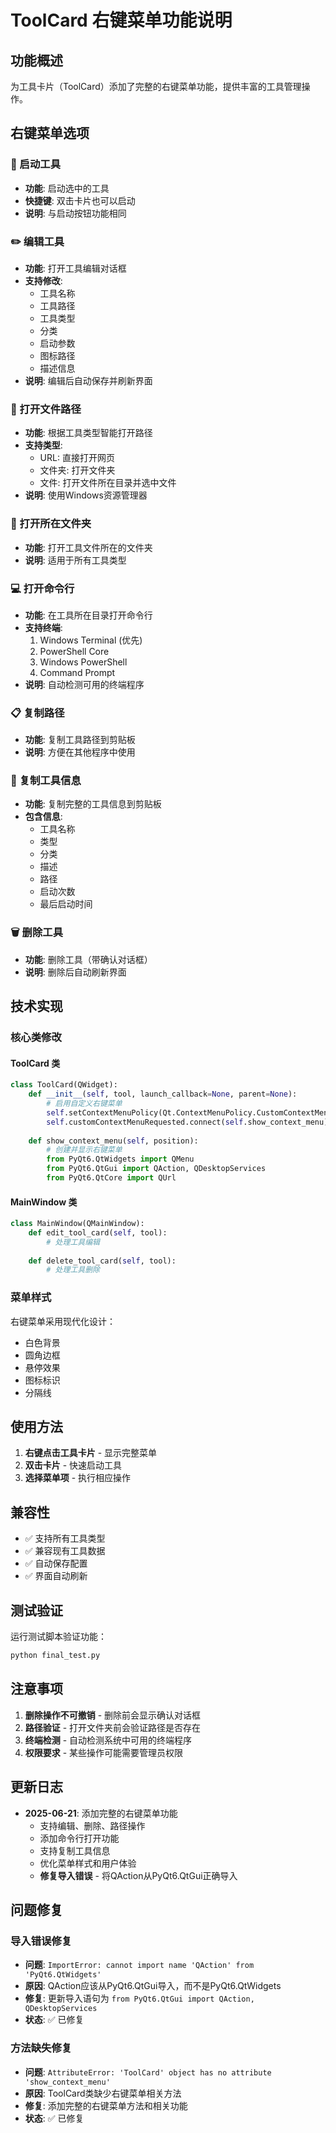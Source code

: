 # ToolCard 右键菜单功能说明

## 功能概述

为工具卡片（ToolCard）添加了完整的右键菜单功能，提供丰富的工具管理操作。

## 右键菜单选项

### 🚀 启动工具
- **功能**: 启动选中的工具
- **快捷键**: 双击卡片也可以启动
- **说明**: 与启动按钮功能相同

### ✏️ 编辑工具
- **功能**: 打开工具编辑对话框
- **支持修改**: 
  - 工具名称
  - 工具路径
  - 工具类型
  - 分类
  - 启动参数
  - 图标路径
  - 描述信息
- **说明**: 编辑后自动保存并刷新界面

### 📂 打开文件路径
- **功能**: 根据工具类型智能打开路径
- **支持类型**:
  - URL: 直接打开网页
  - 文件夹: 打开文件夹
  - 文件: 打开文件所在目录并选中文件
- **说明**: 使用Windows资源管理器

### 📁 打开所在文件夹
- **功能**: 打开工具文件所在的文件夹
- **说明**: 适用于所有工具类型

### 💻 打开命令行
- **功能**: 在工具所在目录打开命令行
- **支持终端**:
  1. Windows Terminal (优先)
  2. PowerShell Core
  3. Windows PowerShell
  4. Command Prompt
- **说明**: 自动检测可用的终端程序

### 📋 复制路径
- **功能**: 复制工具路径到剪贴板
- **说明**: 方便在其他程序中使用

### 📄 复制工具信息
- **功能**: 复制完整的工具信息到剪贴板
- **包含信息**:
  - 工具名称
  - 类型
  - 分类
  - 描述
  - 路径
  - 启动次数
  - 最后启动时间

### 🗑️ 删除工具
- **功能**: 删除工具（带确认对话框）
- **说明**: 删除后自动刷新界面

## 技术实现

### 核心类修改

#### ToolCard 类
```python
class ToolCard(QWidget):
    def __init__(self, tool, launch_callback=None, parent=None):
        # 启用自定义右键菜单
        self.setContextMenuPolicy(Qt.ContextMenuPolicy.CustomContextMenu)
        self.customContextMenuRequested.connect(self.show_context_menu)
        
    def show_context_menu(self, position):
        # 创建并显示右键菜单
        from PyQt6.QtWidgets import QMenu
        from PyQt6.QtGui import QAction, QDesktopServices
        from PyQt6.QtCore import QUrl
```

#### MainWindow 类
```python
class MainWindow(QMainWindow):
    def edit_tool_card(self, tool):
        # 处理工具编辑
        
    def delete_tool_card(self, tool):
        # 处理工具删除
```

### 菜单样式

右键菜单采用现代化设计：
- 白色背景
- 圆角边框
- 悬停效果
- 图标标识
- 分隔线

## 使用方法

1. **右键点击工具卡片** - 显示完整菜单
2. **双击卡片** - 快速启动工具
3. **选择菜单项** - 执行相应操作

## 兼容性

- ✅ 支持所有工具类型
- ✅ 兼容现有工具数据
- ✅ 自动保存配置
- ✅ 界面自动刷新

## 测试验证

运行测试脚本验证功能：
```bash
python final_test.py
```

## 注意事项

1. **删除操作不可撤销** - 删除前会显示确认对话框
2. **路径验证** - 打开文件夹前会验证路径是否存在
3. **终端检测** - 自动检测系统中可用的终端程序
4. **权限要求** - 某些操作可能需要管理员权限

## 更新日志

- **2025-06-21**: 添加完整的右键菜单功能
  - 支持编辑、删除、路径操作
  - 添加命令行打开功能
  - 支持复制工具信息
  - 优化菜单样式和用户体验
  - **修复导入错误** - 将QAction从PyQt6.QtGui正确导入

## 问题修复

### 导入错误修复
- **问题**: `ImportError: cannot import name 'QAction' from 'PyQt6.QtWidgets'`
- **原因**: QAction应该从PyQt6.QtGui导入，而不是PyQt6.QtWidgets
- **修复**: 更新导入语句为 `from PyQt6.QtGui import QAction, QDesktopServices`
- **状态**: ✅ 已修复

### 方法缺失修复
- **问题**: `AttributeError: 'ToolCard' object has no attribute 'show_context_menu'`
- **原因**: ToolCard类缺少右键菜单相关方法
- **修复**: 添加完整的右键菜单方法和相关功能
- **状态**: ✅ 已修复 